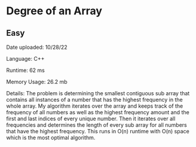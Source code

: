 
# Degree of an Array

## Easy

Date uploaded: 10/28/22

Language: C++

Runtime: 62 ms

Memory Usage: 26.2 mb

Details: The problem is determining the smallest contiguous sub array that contains all instances of a number that has the highest frequency in the whole array. My algorithm iterates over the array and keeps track of the frequency of all numbers as well as the highest frequency amount and the first and last indices of every unique number. Then it iterates over all frequencies and determines the length of every sub array for all numbers that have the highest frequency. This runs in O(n) runtime with O(n) space which is the most optimal algorithm.
